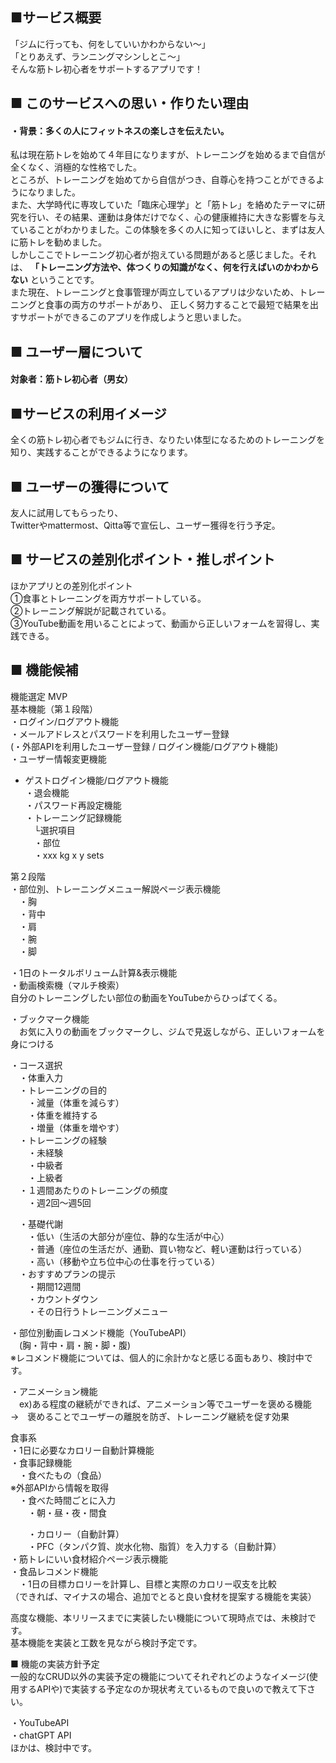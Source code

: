 ## ■サービス概要
「ジムに行っても、何をしていいかわからない〜」<br>
「とりあえず、ランニングマシンしとこ〜」<br>
そんな筋トレ初心者をサポートするアプリです！<br>


## ■ このサービスへの思い・作りたい理由
#### ・背景：多くの人にフィットネスの楽しさを伝えたい。

私は現在筋トレを始めて４年目になりますが、トレーニングを始めるまで自信が全くなく、消極的な性格でした。<br>
ところが、トレーニングを始めてから自信がつき、自尊心を持つことができるようになりました。<br>
また、大学時代に専攻していた「臨床心理学」と「筋トレ」を絡めたテーマに研究を行い、その結果、運動は身体だけでなく、心の健康維持に大きな影響を与えていることがわかりました。この体験を多くの人に知ってほいしと、まずは友人に筋トレを勧めました。<br>
しかしここでトレーニング初心者が抱えている問題があると感じました。それは、
**「トレーニング方法や、体つくりの知識がなく、何を行えばいのかわからない** ということです。<br>
また現在、トレーニングと食事管理が両立しているアプリは少ないため、トレーニングと食事の両方のサポートがあり、
正しく努力することで最短で結果を出すサポートができるこのアプリを作成しようと思いました。<br>

## ■ ユーザー層について
#### 対象者：筋トレ初心者（男女）

## ■サービスの利用イメージ
全くの筋トレ初心者でもジムに行き、なりたい体型になるためのトレーニングを知り、実践することができるようになります。<br>

## ■ ユーザーの獲得について
友人に試用してもらったり、<br>
Twitterやmattermost、Qitta等で宣伝し、ユーザー獲得を行う予定。<br>


## ■ サービスの差別化ポイント・推しポイント
ほかアプリとの差別化ポイント<br>
①食事とトレーニングを両方サポートしている。<br>
②トレーニング解説が記載されている。<br>
③YouTube動画を用いることによって、動画から正しいフォームを習得し、実践できる。<br>

## ■ 機能候補
機能選定 MVP<br>
基本機能（第１段階）<br>
・ログイン/ログアウト機能<br>
・メールアドレスとパスワードを利用したユーザー登録<br>
(・外部APIを利用したユーザー登録 / ログイン機能/ログアウト機能)<br>
・ユーザー情報変更機能<br>

- ゲストログイン機能/ログアウト機能<br>
・退会機能<br>
・パスワード再設定機能<br>
・トレーニング記録機能<br>
　└選択項目<br>
　・部位<br>
　・xxx kg x y sets<br>


第２段階<br>
・部位別、トレーニングメニュー解説ページ表示機能<br>
　・胸<br>
　・背中<br>
　・肩<br>
　・腕<br>
　・脚<br>

・1日のトータルボリューム計算&表示機能<br>
・動画検索機（マルチ検索）<br>
自分のトレーニングしたい部位の動画をYouTubeからひっぱてくる。<br>

・ブックマーク機能<br>
　お気に入りの動画をブックマークし、ジムで見返しながら、正しいフォームを身につける<br>

・コース選択<br>
　・体重入力<br>
　・トレーニングの目的<br>
　　・減量（体重を減らす）<br>
　　・体重を維持する<br>
　　・増量（体重を増やす）<br>
　・トレーニングの経験<br>
　　・未経験<br>
　　・中級者<br>
　　・上級者<br>
　・１週間あたりのトレーニングの頻度<br>
　　・週2回〜週5回<br>

　・基礎代謝<br>
　　・低い（生活の大部分が座位、静的な生活が中心）<br>
　　・普通（座位の生活だが、通勤、買い物など、軽い運動は行っている）<br>
　　・高い（移動や立ち位中心の仕事を行っている）<br>
　・おすすめプランの提示<br>
　　・期間12週間<br>
　　・カウントダウン<br>
　　・その日行うトレーニングメニュー<br>


・部位別動画レコメンド機能（YouTubeAPI）<br>
　(胸・背中・肩・腕・脚・腹)<br>
※レコメンド機能については、個人的に余計かなと感じる面もあり、検討中です。<br>

・アニメーション機能<br>
　ex)ある程度の継続ができれば、アニメーション等でユーザーを褒める機能<br>
→　褒めることでユーザーの離脱を防ぎ、トレーニング継続を促す効果<br>

食事系<br>
・1日に必要なカロリー自動計算機能<br>
・食事記録機能<br>
　・食べたもの（食品）<br>
※外部APIから情報を取得<br>
　・食べた時間ごとに入力<br>
　　・朝・昼・夜・間食<br>

　　・カロリー（自動計算）<br>
　　・PFC（タンパク質、炭水化物、脂質）を入力する（自動計算）<br>
・筋トレにいい食材紹介ページ表示機能<br>
・食品レコメンド機能<br>
　・1日の目標カロリーを計算し、目標と実際のカロリー収支を比較<br>
（できれば、マイナスの場合、追加でとると良い食材を提案する機能を実装）<br>


高度な機能、本リリースまでに実装したい機能について現時点では、未検討です。<br>
基本機能を実装と工数を見ながら検討予定です。<br>


■ 機能の実装方針予定<br>
一般的なCRUD以外の実装予定の機能についてそれぞれどのようなイメージ(使用するAPIや)で実装する予定なのか現状考えているもので良いので教えて下さい。<br>

・YouTubeAPI<br>
・chatGPT API<br>
ほかは、検討中です。<br>
